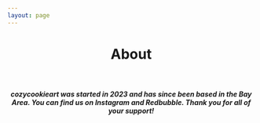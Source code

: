 ```yaml
---
layout: page
---
```


<p>
  <header>
    <h1 align="center">About</h1>
  </header>
</p>

<p>
  <h5 align="center"> cozycookieart was started in 2023 and has since been based in the Bay Area. You can find us on Instagram and Redbubble. Thank you for all of your support!</h5>
</p>
